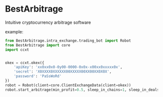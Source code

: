 # BestArbitrage
Intuitive cryptocurrency arbitrage software

example:
```python
from BestArbitrage.intra_exchange.trading_bot import Robot
from BestArbitrage import core
import ccxt


okex = ccxt.okex({
    'apiKey': 'xx0xx0x0-0y00-0000-0x0x-x00xx0xxxxx0x',
    'secret': 'X0XXXX0XXXXXX00XXXXX00XX00XX0X0X',
    'password': 'PaSsWoRd'
})
robot = Robot(client=core.ClientExchangeData(client=okex))
robot.start_arbitrage(min_profit=0.5, sleep_in_chains=1, sleep_in_deals=0.7)
```
